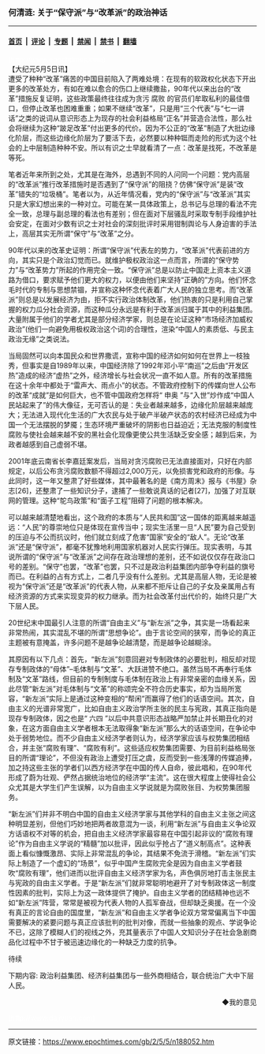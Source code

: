 ### 何清涟: 关于“保守派”与“改革派”的政治神话

---

#### [首页](../../../..?n188052) &nbsp;|&nbsp; [评论](../../../../../epoch-comment?n188052) &nbsp;|&nbsp; [专题](../../../../../epoch-special?n188052) &nbsp;|&nbsp; [禁闻](../../../../../epoch-news?n188052) &nbsp;|&nbsp; [禁书](../../../../../books?n188052) &nbsp;|&nbsp; [翻墙](https://github.com/gfw-breaker/nogfw/blob/master/README.md?n188052)


<div class="post_content" id="artbody" itemprop="articleBody">
 <!-- article content begin -->
 <p>
  <font color="#ffffff">
   (http://www.epochtimes.com)
  </font>
  <br/>
  【大纪元5月5日讯】
  <br/>
  遭受了种种“改革”痛苦的中国目前陷入了两难处境：在现有的软政权化状态下开出更多的改革处方，有如在难以愈合的伤口上继续撒盐，90年代以来出台的“改革”措施反复证明，这些政策最终往往成为贪污
  <ok href="/news/epochnews/home/_f315.htm">
   腐败
  </ok>
  的官员们牟取私利的最佳借口，但停止改革也困难重重；如果不继续“改革”，只是用“三个代表”与“七一讲话”之类的说词从意识形态上为现存的社会利益格局“正名”并营造合法性，那么社会将继续为这种“跛足改革”付出更多的代价。因为不公正的“改革”制造了大批边缘化阶层，而这些边缘化阶层为了要活下去，必然要以种种铤而走险的形式为这个社会的上中层制造种种不安。所以有识之士早就看清了一点：改革是找死，不改革是等死。
 </p>
 <p>
  笔者近年来所到之处，尤其是在海外，总遇到不同的人问同一个问题：党内高层的“改革派”推行改革措施时是否遇到了“保守派”的阻挠？仿佛“保守派”是装“改革”错失的“垃圾桶”。笔者以为，从近年情况看，党内的“保守派”与“改革派”其实只是大家幻想出来的一种对立。可能在某一具体政策上，总书记与总理的看法不完全一致，总理与副总理的看法也有差别；但在面对下层骚乱时采取专制手段维护社会安定，在面对少数有识之士对社会的深刻批评时采用钳制舆论与人身迫害的手法上，高层其实无所谓“保守”与“改革”之分。
 </p>
 <p>
  90年代以来的改革史证明：所谓“保守派”代表左的势力，“改革派”代表前进的方向，其实只是个政治幻觉而已。就维护极权政治这一点而言，所谓的“保守势力”与“改革势力”所起的作用完全一致。“保守派”总是以防止中国走上资本主义道路为借口，要求赋予他们更大的权力，以便由他们来坚持“正确的”方向。他们怀念毛时代的专制与思想禁锢，并宣称这种怀念代表着广大人民的独立思考。而“改革派”则总是以发展经济为由，拒不实行政治体制改革，他们热衷的只是利用自己掌握的权力瓜分社会资源，而这种瓜分永远是有利于改革派归属于其中的利益集团。大量附属于他们的学者尤其是部分经济学家，则总是在论证这种“市场经济加威权政治”(他们一向避免用极权政治这个词)的合理性，渲染“中国人的素质低、与民主政治无缘”之类说法。
 </p>
 <p>
  当局固然可以向本国民众和世界撒谎，宣称中国的经济如何如何在世界上一枝独秀，但事实是自1989年以来，中国经济除了1992年邓小平“南巡”之后由“开发区热”造成的经济“虚热”之外，经济增长与社会状况一直不如人意。所有的改革措施在这十余年中都处于“雷声大、雨点小”的状态。不管政府控制下的传媒向世人公布的改革“成就”是如何巨大，也不管中国政府怎样将“
  <ok href="/news/epochnews/home/_f1961.htm">
   申奥
  </ok>
  ”与“入世”炒作成“中国人民站起来了”的伟大像征，无可否认的是：失业者越来越多，边缘化阶层越来越庞大；无法进入现代化生活的广大农民与处于破产半破产状态的农村经济已经成为中国一个无法摆脱的梦魇；生态环境严重破坏的阴影也日益迫近；无法克服的制度性腐败与使社会越来越不安的黑社会化现像更使公共生活缺乏安全感；越到后来，为政者越感到自己虚弱不堪。
 </p>
 <p>
  2001年底云南省长李嘉廷案发后，当局对贪污腐败已无法直接面对，只好在内部规定，以后公布贪污腐败数额不得超过2,000万元，以免损害党和政府的形像。与此同时，这一年又整肃了好些媒体，其中最著名的是《南方周末》报与《书屋》杂志[26]，还整肃了一些知识分子，逮捕了一些敢说真话的记者[27]，加强了对互联网的管理。这种“鸵鸟政策”和“面子工程”阻碍了问题的根本解决。
 </p>
 <p>
  可以越来越清楚地看出，这个政府的本质与“人民共和国”这一国体的距离越来越遥远：“人民”的尊崇地位只是体现在宣传当中；现实生活里一旦“人民”要为自己受到的压迫与不公而抗议时，他们就立刻成了危害“国家”安全的“敌人”。无论“改革派”还是“保守派”，都毫不犹豫地利用国家机器对人民实行弹压。现实表明，与其说所谓的“保守派”与“改革派”之间存在政治理想的差别，还不如说仅仅存在政治口号的差别。“保守”也罢，“改革”也罢，只不过是政治利益集团内部争夺利益的旗号而已。在利益的占有方式上，二者几乎没有什么差别。尤其是高层人物，无论是被视为“保守派”还是“改革派”的代表人物，从来都不拒斥让自己的子女及亲属用占有经济资源的方式来实现变异的权力继承。而为社会改革付出代价的，始终只是广大下层人民。
 </p>
 <p>
  20世纪末中国最引人注意的所谓“自由主义”与“新左派”之争，其实是一场看起来非常热闹，其实混乱不堪的所谓“思想争论”。由于言论空间的狭窄，而争论的真正主题被有意掩盖，许多问题不是越争论越清楚，而是越争论越糊涂。
 </p>
 <p>
  其原因有以下几点：首先，“新左派”刻意回避对专制政体的必要批判，相反却对现存专制政体的“母体”–毛体制与“文革”、大跃进赞不绝口。虽然当局不再奉行毛体制及“文革”路线，但目前的专制制度与毛体制在政治上有非常亲密的血缘关系，因此尽管“新左派”对毛体制与“文革”的称颂完全不符合历史事实，却为当局所宽容，“新左派”实际上是通过这种变相的“帮闲”而赢得了他们的话语空间。其次，自由主义的光谱非常宽广，比如自由主义政治学所主张的民主与宪政，其真正指向是现存专制政体，因之也是“
  <ok href="/news/epochnews/home/_f1102.htm">
   六四
  </ok>
  ”以后中共意识形态战略严加禁止并长期丑化的对象，在这方面自由主义学者根本无法取得象“新左派”那么大的话语空间，在争论中处于弱势地位。而不少自由主义经济学者则认为，经济学家应该与权势集团相结合，并主张“腐败有理”、“腐败有利”。这些适应权势集团需要、为目前利益格局张目的所谓“理论”，不但没有政治上遭受打压之虞，反而受到一些浅薄的传媒追捧，加之持这些主张的学者们以西方经济学在中国的传人自命，彼此唱和，在90年代形成了蔚为壮观、俨然占据统治地位的经济学“主流”。这在很大程度上使得社会公众尤其是大学生们产生误解，以为自由主义学说就是为腐败张目、为权势集团服务。
 </p>
 <p>
  “新左派”们并非不明白中国的自由主义经济学家与其他学科的自由主义主张之间这种明显差别，但他们巧妙地把两者故意混为一谈，利用“新左派”与自由主义争论双方话语权不对等的机会，把自由主义经济学家最容易在中国引起非议的“腐败有理论”作为自由主义学说的“精髓”加以批评，因此似乎抢占了“道义制高点”。这种表面上看似慷慨激昂、实际上非常混乱的争论，其结果不免流于滑稽。“新左派”们实际上制造了一个虚幻的“场景”，似乎中国产生腐败完全是因为自由主义学者鼓吹“腐败有理”，他们进而以批评自由主义经济学家为名，声色俱厉地打击主张民主与宪政的自由主义学者。于是“新左派”们就非常聪明地避开了对专制政体这一制度性因素的批判，实际上为这一政体提供了掩护。自由主义学者的团结精神也远不如“新左派”阵营，常常是被视为代表人物的人孤军奋战，但却缺乏奥援。在一个没有真正的言论自由的国度里，“新左派”和自由主义学者争论双方常常偏离当下中国需要解决的紧要问题与真正应该批判的批判对像，而就一些抽象的观点、学说争论不已，这除了模糊人们的视线之外，充其量表示了中国人文知识分子在社会急剧商品化过程中不甘于被迅速边缘化的一种缺乏力度的抗争。
 </p>
 <p>
  待续
 </p>
 <p>
  下期内容: 政治利益集团、经济利益集团与一些外商相结合，联合统治广大中下层人民。
 </p>
 <div align="right">
  <ok href="sendmail.asp?p=pinglunfankui&amp;subject=评论文章读者反馈&amp;body=您好﹐我读了贵网站的文章《何清涟" 中国改革的得与失(全文之四)》后﹐="">
   ◆我的意见
  </ok>
 </div>
 <p>
  <font color="#ffffff">
   (http://www.dajiyuan.com)
  </font>
 </p>
 <!-- article content end -->
 <div id="below_article_ad">
 </div>
</div>


---

原文链接：https://www.epochtimes.com/gb/2/5/5/n188052.htm